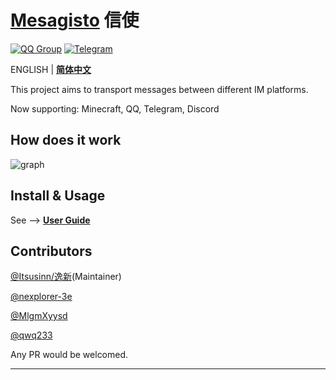 # [Mesagisto](https://github.com/MeowCat-Studio/mesagisto) 信使
[![QQ Group](https://img.shields.io/badge/QQ%20Group-667352043-12B7F5?logo=tencent-qq)](https://jq.qq.com/?_wv=1027&k=6eDIHSYt)
[![Telegram](https://img.shields.io/badge/Telegram-Ｍesagisto-blue.svg?logo=telegram)](https://t.me/mesagisto)

ENGLISH | **[简体中文](https://github.com/MeowCat-Studio/mesagisto/blob/master/README.zh-CN.md)**

This project aims to transport messages between different IM platforms.

Now supporting: Minecraft, QQ, Telegram, Discord

## How does it work

![graph](https://raw.fastgit.org/Itsusinn/draw-io/master/message-forwarding/architecture.svg)

## Install & Usage

See --> **[User Guide](https://github.com/MeowCat-Studio/mesagisto/blob/master/docs/en-US/intro.md)**

## Contributors

[@Itsusinn/逸新](https://github.com/Itsusinn)(Maintainer)

[@nexplorer-3e](https://github.com/nexplorer-3e)

[@MlgmXyysd](https://github.com/MlgmXyysd)

[@qwq233](https://github.com/qwq233)

Any PR would be welcomed.

___

